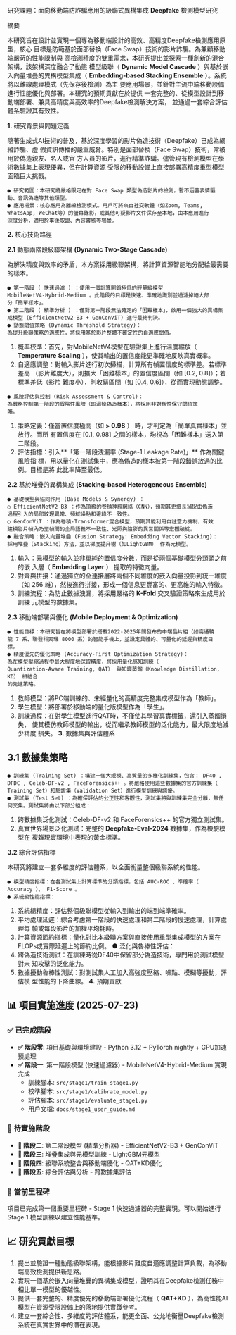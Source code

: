 研究課題：面向移動端防詐騙應用的級聯式異構集成 **Deepfake** 檢測模型研究

摘要

本研究旨在設計並實現一個專為移動端設計的高效、高精度Deepfake檢測應用原型，核心
目標是防範基於面部替換（Face Swap）技術的影片詐騙。為兼顧移動端嚴苛的性能限制與
高檢測精度的雙重需求，本研究提出並探索一種創新的混合架構，該架構深度融合了動態
模型級聯（ **Dynamic Model Cascade** ）與基於嵌入向量堆疊的異構模型集成（
**Embedding-based Stacking Ensemble** ）。系統將以離線處理模式（先保存後檢測）為主
要應用場景，並針對主流中端移動設備進行性能優化與部署。本研究的預期貢獻在於提供
一套完整的、從模型設計到移動端部署、兼具高精度與高效率的Deepfake檢測解決方案，
並通過一套綜合評估體系驗證其有效性。

**1.** 研究背景與問題定義

隨著生成式AI技術的普及，基於深度學習的影片偽造技術（Deepfake）已成為網絡詐騙、虛
假資訊傳播的嚴重威脅。特別是面部替換（Face Swap）技術，常被用於偽造親友、名人或官
方人員的影片，進行精準詐騙。儘管現有檢測模型在學術數據集上表現優異，但在計算資源
受限的移動設備上直接部署高精度重型模型面臨巨大挑戰。

```
● 研究範圍：本研究將嚴格限定在對 Face Swap 類型偽造影片的檢測，暫不涵蓋表情驅
動、音訊偽造等其他類型。
● 應用場景：核心應用為離線檢測模式。用戶可將來自社交軟體（如Zoom, Teams,
WhatsApp, WeChat等）的螢幕錄影，或其他可疑影片文件保存至本地，由本應用進行
深度分析，適用於事後取證、內容審核等場景。
```
**2.** 核心技術路徑

**2.1** 動態兩階段級聯架構 **(Dynamic Two-Stage Cascade)**

為解決精度與效率的矛盾，本方案採用級聯架構，將計算資源智能地分配給最需要的樣本。

```
● 第一階段 ( 快速過濾 ) ：使用一個計算開銷極低的輕量級模型
MobileNetV4-Hybrid-Medium 。此階段的目標是快速、準確地識別並過濾掉絕大部
分「簡單樣本」。
● 第二階段 ( 精準分析 ) ：僅對第一階段無法確定的「困難樣本」，啟用一個強大的異構集
成模型 (EfficientNetV2-B3 + GenConViT) 進行最終判決。
● 動態閾值策略 (Dynamic Threshold Strategy)：
為提升級聯策略的適應性，將採用基於影片整體不確定性的自適應閾值。
```
1. 概率校準：首先，對MobileNetV4模型在驗證集上進行溫度縮放（ **Temperature**
    **Scaling** ），使其輸出的置信度能更準確地反映真實概率。
2. 自適應調整：對輸入影片進行初次掃描，計算所有幀置信度的標準差。若標準差高
    （影片難度大），則擴大「困難樣本」的置信度區間（如 [0.2, 0.8]）；若標準差低（影片
    難度小），則收緊區間（如 [0.4, 0.6]），從而實現動態調整。


```
● 風險評估與控制 (Risk Assessment & Control)：
為嚴格控制第一階段的假陰性風險（即漏掉偽造樣本），將採用非對稱性保守閾值策
略。
```
1. 策略定義：僅當置信度極高（如 **> 0.98** ） 時，才判定為「簡單真實樣本」並放行。而所
    有置信度在 [0.1, 0.98] 之間的樣本，均視為「困難樣本」送入第二階段。
2. 評估指標：引入**「第一階段洩漏率 (Stage-1 Leakage Rate)」** 作為關鍵風險指
    標，用以量化在測試集中，應為偽造的樣本被第一階段錯誤放過的比例。目標是將
    此比率降至最低。

**2.2** 基於堆疊的異構集成 **(Stacking-based Heterogeneous Ensemble)**

```
● 基礎模型與協同作用 (Base Models & Synergy) ：
○ EfficientNetV2-B3 ：作為頂級的卷積神經網絡（CNN），預期其更擅長捕捉由偽造
過程引入的局部紋理異常、頻域噪點和邊緣不一致性。
○ GenConViT ：作為卷積-Transformer混合模型，預期其能利用自註意力機制，有效
建模影片幀內乃至幀間的全局語義不一致性、光照與陰影的異常關係等宏觀破綻。
● 融合策略：嵌入向量堆疊 (Fusion Strategy: Embedding Vector Stacking)：
採用堆疊（Stacking）方法，並以梯度提升樹（如LightGBM） 作為元模型。
```
1. 輸入：元模型的輸入並非單純的置信度分數，而是從兩個基礎模型分類頭之前的嵌
    入層（ **Embedding Layer** ） 提取的特徵向量。
2. 對齊與拼接：通過獨立的全連接層將兩個不同維度的嵌入向量投影到統一維度（如
    256 維），然後進行拼接，形成一個信息更豐富的、更高維的輸入特徵。
3. 訓練流程：為防止數據洩漏，將採用嚴格的 **K-Fold** 交叉驗證策略來生成用於訓練
    元模型的數據集。

**2.3** 移動端部署與優化 **(Mobile Deployment & Optimization)**

```
● 性能目標：本研究旨在將模型部署於搭載2022-2025年間發布的中端晶片組（如高通驍
龍 7 系、聯發科天璣 8000 系）的智能手機上，並設定具體的、可量化的延遲與精度目
標。
● 精度優先的優化策略 (Accuracy-First Optimization Strategy)：
為在模型壓縮過程中最大程度地保留精度，將採用量化感知訓練（
Quantization-Aware Training, QAT） 與知識蒸餾（Knowledge Distillation, KD） 相結合
的先進策略。
```
1. 教師模型：將PC端訓練的、未經量化的高精度完整集成模型作為「教師」。
2. 學生模型：將部署於移動端的量化版模型作為「學生」。
3. 訓練過程：在對學生模型進行QAT時，不僅使其學習真實標籤，還引入蒸餾損失，
    使其模仿教師模型的輸出，從而繼承教師模型的泛化能力，最大限度地減少精度
    損失。
**3.** 數據集與評估體系


## 3.1 數據集策略

```
● 訓練集 (Training Set) ：構建一個大規模、高質量的多樣化訓練集，包含： DF40 ,
DFDC , Celeb-DF-v2 , FaceForensics++ 。將嚴格使用這些數據集的官方訓練集（
Training Set）和驗證集（Validation Set）進行模型訓練與調優。
● 測試集 (Test Set) ：為確保評估的公正性和客觀性，測試集將與訓練集完全分離，無任
何交集。測試集將由以下部分組成：
```
1. 跨數據集泛化測試：Celeb-DF-v2 和 FaceForensics++ 的官方獨立測試集。
2. 真實世界場景泛化測試：完整的 **Deepfake-Eval-2024** 數據集，作為檢驗模型在
    複雜現實環境中表現的黃金標準。

**3.2** 綜合評估指標

本研究將建立一套多維度的評估體系，以全面衡量整個級聯系統的性能。

```
● 模型精度指標：在各測試集上計算標準的分類指標，包括 AUC-ROC 、準確率（
Accuracy ）、 F1-Score 。
● 系統級性能指標：
```
1. 系統總精度：評估整個級聯模型從輸入到輸出的端到端準確率。
2. 平均處理延遲：綜合考慮第一階段的快速處理和第二階段的慢速處理，計算處理每
    幀或每段影片的加權平均耗時。
3. 計算資源節約指標：量化對比本級聯方案與直接使用重型集成模型的方案在
    FLOPs或實際延遲上的節約比例。
● 泛化與魯棒性評估：
1. 跨偽造技術測試：在訓練時從DF40中保留部分偽造技術，專門用於測試模型對未
知攻擊的泛化能力。
2. 數據擾動魯棒性測試：對測試集人工加入高強度壓縮、噪點、模糊等擾動，評估模
型性能的下降曲線。
**4.** 預期貢獻

## 📊 **項目實施進度 (2025-07-23)**

### ✅ **已完成階段**
- **✅ 階段零**: 項目基礎與環境建設 - Python 3.12 + PyTorch nightly + GPU加速預處理
- **✅ 階段一**: 第一階段模型 (快速過濾器) - MobileNetV4-Hybrid-Medium 實現完成
  - 訓練腳本: `src/stage1/train_stage1.py`
  - 校準腳本: `src/stage1/calibrate_model.py`  
  - 評估腳本: `src/stage1/evaluate_stage1.py`
  - 用戶文檔: `docs/stage1_user_guide.md`

### 🔄 **待實施階段**
- **🔄 階段二**: 第二階段模型 (精準分析器) - EfficientNetV2-B3 + GenConViT
- **🔄 階段三**: 堆疊集成與元模型訓練 - LightGBM元模型
- **🔄 階段四**: 級聯系統整合與移動端優化 - QAT+KD優化
- **🔄 階段五**: 綜合評估與分析 - 跨數據集評估

### 🎯 **當前里程碑**
項目已完成第一個重要里程碑 - Stage 1 快速過濾器的完整實現。可以開始進行 Stage 1 模型訓練以建立性能基準。

## 📈 **研究貢獻目標**
1. 提出並驗證一種動態級聯架構，能根據影片難度自適應調整計算負載，為移動端高效檢測提供新思路。
2. 實現一個基於嵌入向量堆疊的異構集成模型，證明其在Deepfake檢測任務中相比單一模型的優越性。
3. 提供一套完整的、精度優先的移動端部署優化流程（ **QAT+KD** ），為高性能AI模型在資源受限設備上的落地提供實踐參考。
4. 建立一套綜合性、多維度的評估體系，能更全面、公允地衡量Deepfake檢測系統在真實世界中的潛在表現。



